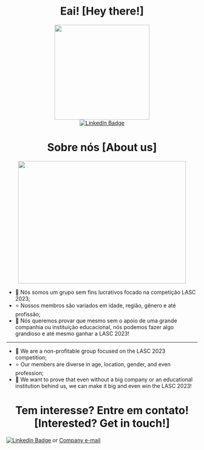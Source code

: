 <h1 align="center">
   Eai! [Hey there!]
</h1>
<div id="header" align="center"> <!-- the "align" tag refers to where the gif will be displayed on the screen, and the "id" identifies the element-->
 <img src="https://cdnb.artstation.com/p/assets/images/images/048/298/587/original/r-g-gif-4-1.gif?1649701457" width="250">
</div>
<div id="badges" align="center">
  <a href="https://www.linkedin.com/company/space-nilk/about/"> <!-- with the "a" element I add a image with a link, functions like a button --->
    <img src="https://img.shields.io/badge/LinkedIn-blue?style=for-the-badge&logo=linkedin&logoColor=white" alt="LinkedIn Badge"/>
  </a>
  <div>
  <img src="https://komarev.com/ghpvc/?username=spacenilk&label=PROFILE+VIEWS&style=flat-square&color=yellowgreen" alt=""/>
    </div>
 </div>
 
 <h1 align="center">
  Sobre nós [About us]
  </h1>
 
 <div align="center">
  <img src="https://www.htmlpanda.com/assets-new/images/final.gif" width="442" height="323"/>
</div>

- :rocket: Nós somos um grupo sem fins lucrativos focado na competição LASC 2023;
- :star: Nossos membros são variados em idade, região, gênero e até profissão;
- :star2: Nós queremos provar que mesmo sem o apoio de uma grande companhia ou instituição educacional, nós podemos fazer algo grandioso e até mesmo ganhar a LASC 2023!

---

- :rocket: We are a non-profitable group focused on the LASC 2023 competition;
- :star: Our members are diverse in age, location, gender, and even profession;
- :star2: We want to prove that even without a big company or an educational institution behind us, we can make it big and even win the LASC 2023!

<h1 align="center">
  Tem interesse? Entre em contato! [Interested? Get in touch!]
 </h1>
 
  [![Linkedin Badge](https://img.shields.io/badge/-LinkedIn-blue?style=flat&logo=Linkedin&logoColor=white)](https://www.linkedin.com/company/space-nilk/about/) or <a href="mailto:nilkspace@gmail.com">Company e-mail</a>
 
